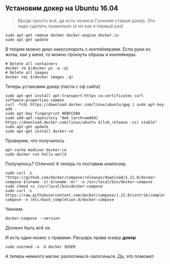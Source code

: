 ## Установим докер на Ubuntu 16.04
> Вроде просто всё, да есть нюансы
Грохнем старый докер. Это надо сделать правильно (а не как я первый раз)
```
sudo apt-get remove docker docker-engine docker.io
sudo apt-get update
```
В теории можно дико накосопорить с контейнерами. Если руки из жопы, как у меня, то можно грохнуть образы и контейнеры:
```
# Delete all containers
docker rm $(docker ps -a -q)
# Delete all images
docker rmi $(docker images -q)
```
Теперь установим докер (паста с оф сайта)
```
sudo apt-get install apt-transport-https ca-certificates curl software-properties-common
curl -fsSL https://download.docker.com/linux/ubuntu/gpg | sudo apt-key add -
sudo apt-key fingerprint 0EBFCD88
sudo add-apt-repository "deb [arch=amd64] https://download.docker.com/linux/ubuntu $(lsb_release -cs) stable"
sudo apt-get update
sudo apt-get install docker-ce
```
Проверим, что получилось
```
apt-cache madison docker-ce
sudo docker run hello-world
```
Получилось? Отлично!
А теперь го поставим композер.
```
sudo curl -L "https://github.com/docker/compose/releases/download/1.22.0/docker-compose-$(uname -s)-$(uname -m)" -o /usr/local/bin/docker-compose
sudo chmod +x /usr/local/bin/docker-compose
sudo curl -L https://raw.githubusercontent.com/docker/compose/1.22.0/contrib/completion/bash/docker-compose -o /etc/bash_completion.d/docker-compose
```
Чекнем:
```
docker-compose --version
```
Должно быть всё ок.

И есть один нюанс с правами. Расшарь права юзеру **докер**
```
sudo usermod -a -G docker $USER
```
А теперь немного магии: разлогинься-залогинься. Да, это поможет.

